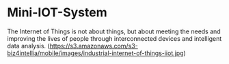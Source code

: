 # Mini-IOT-System
The Internet of Things is not about things, but about meeting the needs and improving the lives of people through interconnected devices and intelligent data analysis.
(https://s3.amazonaws.com/s3-biz4intellia/mobile/images/industrial-internet-of-things-iiot.jpg)
